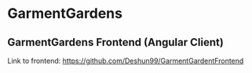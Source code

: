 # GarmentGardens

## GarmentGardens Frontend (Angular Client)
Link to frontend: https://github.com/Deshun99/GarmentGardentFrontend
